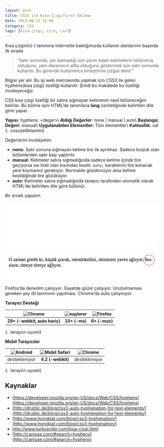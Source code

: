 ```yaml
---
layout: post
title: CSS3 ile Kısa Çizgi(tire) Ekleme
Date: 2013-08-13 15:00
Category: CSS
tags: [kısa-çizgi, tire, css3]
---
```


Kısa çizginin(-) tanımına internette baktığımızda kullanım alanlarının başında ilk sırada

> "Satır sonunda, yer kalmadığı için yarım kalan kelimelerin bölünmüş olduğunu, yani devamının altta olduğunu göstermek için satır sonunda kullanılır. Bu görevde kullanılınca birleştirme çizgisi denir."

Bilgisi yer alır. Bu işi web mecrasında yapmak için CSS3 ile gelen hyphens(kısa çizgi) özelliği kullanılır. Şimdi bu makalede bu özelliği inceleyeceğiz.

CSS kısa çizgi özelliği bir satıra sığmayan kelimenin nasıl bölüneceğini belirler. Bu bölme işini HTML’de tanımlana **lang** özniteliğinde belirtilen dile göre yapar.

**Yapısı:** hyphens: &lt;deger&gt;\\
**Aldığı Değerler:** none | manual | auto\\
**Başlangıç Değeri:** manual\\
**Uygulanabilen Elementler:** Tüm elementler\\
**Kalıtsallık:** var
{: .cssozelliktanimi}

Değerlerini inceleyelim.

* **none:** Satır sonuna sığmayan kelime tire ile ayrılmaz. Sadece boşluk olan bölümlerden satır başı yaptırılır.
* **manual:** Kelimeler satıra sığmadığında sadece kelime içinde tire geçiyorsa ise tireli olan kısımdan kesilir. `&shy;` karakterini tire konacak yere koymamız gerekiyor. Normalde gözükmüyor ama kelime kesildiğinde tire gözüküyor.
* **auto:** Kelimeler satıra sığmadığında tarayıcı tarafından otomatik olarak HTML’de belirtilen dile göre bölünür.

Bir örnek yapalım.

<iframe scrolling="no" height="150" frameborder="0" style="width: 100%; overflow: hidden;" allowtransparency="true" data-height="150" src="//codepen.io/fatihhayri/embed/DEHAm?type=result&amp;height=250" id="cp_embed_hgplm"></iframe>

![kesik çizgi](/images/tire_isareti.png)

Firefox’da denedim çalışıyor. Gayetde güzel çalışıyor. Unutulmaması gereken şey dil tanımının yapılması. Chrome’da auto çalışmıyor.

**Tarayıcı Desteği**

|![Chrome][chrome]|![explorer][explorer]|![Firefox][firefox]|
|:-----------------:|:---------------:|:-------------------:|
|**29+ (-webkit; auto hariç)**|**10+ (-ms)**|**6+ (-moz)**|
{: .tarayici-uyumi}

**Mobil Tarayıcılar**

|![Android][android] | ![Mobil Safari][msafari] | ![Chrome][chrome] |
|:------------------------:|:----------------------:|:-------------------:|
|*desteklemiyor*|**4.2 (-webkit)**|*desteklemiyor*|
{: .tarayici-uyumi}


## Kaynaklar

* [https://developer.mozilla.org/en-US/docs/Web/CSS/hyphens](https://developer.mozilla.org/en-US/docs/Web/CSS/hyphens)
* [http://drublic.de/blog/css3-auto-hyphenation-for-text-elements/](http://drublic.de/blog/css3-auto-hyphenation-for-text-elements/)
* [http://www.hongkiat.com/blog/css3-hyphenation/](http://www.hongkiat.com/blog/css3-hyphenation/)
* http://www.turkceciler.com/kisa-cizgi.html
* [http://caniuse.com/#search=hyphens](http://caniuse.com/#search=hyphens)


[firefox]: https://lh3.googleusercontent.com/z2hCLpQ9nhUXc7naWZDYpot0rJaAkZj3qoKnV3W-BY2jGtMy4_BsXL_WYRBdSS7DnWCcVkgxesa9DnCvdF8g6a200I7p_NXt6u-fmQ3HunOdcNiu_iepANMZBQ
[chrome]: https://lh4.googleusercontent.com/BWcCGRszuDJZbALajK1Z6QiDQiy9DYC7Tv0G7Bg5ZjFCPUDFgNLDVYZSpWsrr25z5iS9iUccu95Arm9jXNF6YWku7_vzwhr_6INwoXPFm5AKxEfc_rqq17tWZA
[explorer]: https://lh4.googleusercontent.com/z5Yp2oDDerZexN94cWunHBgCT4xrtcJeJXLcjPrQNpptS5Jux2pH_XtEAWuxBVpz7ERzQn_Z4yCsMaDfSylks_DSRcStQknl9gyFAJU-k6jjDLdAeD6PAEmuLg
[msafari]:https://lh4.googleusercontent.com/PNuvHr4u6NreXPxckWQYYDhL2TFwGOhqWp1WcQ2uypioIU6ZRZ-CB_Fd0-PdBtMJYxmXHxjSFEI7MBXkzi6ncj8tR5hKJFuhzljuJALXuZ9vzxkogWnzog-h0g
[android]:https://lh3.googleusercontent.com/CEqC3eyXkYgtA_VYhDrSrAobyYPP5pYeN8WCU1_Wpx-JXlDLRe-pAgplRvCp_N0J7lF1fXjaJDtAiByP40Jbld78UxLIZ0N4tGqYNDjqU9E_EkVKTCzmEaXcgw
